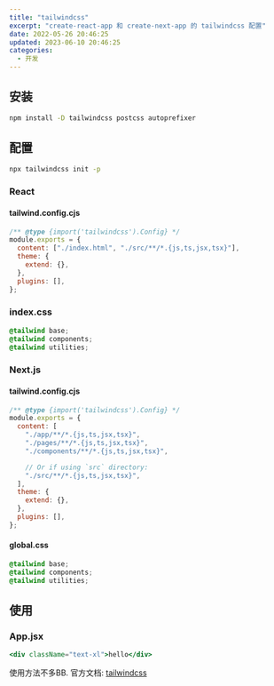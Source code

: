 ```yaml
---
title: "tailwindcss"
excerpt: "create-react-app 和 create-next-app 的 tailwindcss 配置"
date: 2022-05-26 20:46:25
updated: 2023-06-10 20:46:25
categories: 
  - 开发
---
```


## 安装

```bash
npm install -D tailwindcss postcss autoprefixer
```

## 配置

```bash
npx tailwindcss init -p
```

### React

#### tailwind.config.cjs

```js
/** @type {import('tailwindcss').Config} */
module.exports = {
  content: ["./index.html", "./src/**/*.{js,ts,jsx,tsx}"],
  theme: {
    extend: {},
  },
  plugins: [],
};
```

### index.css

```css
@tailwind base;
@tailwind components;
@tailwind utilities;
```

### Next.js

#### tailwind.config.cjs

```js
/** @type {import('tailwindcss').Config} */
module.exports = {
  content: [
    "./app/**/*.{js,ts,jsx,tsx}",
    "./pages/**/*.{js,ts,jsx,tsx}",
    "./components/**/*.{js,ts,jsx,tsx}",

    // Or if using `src` directory:
    "./src/**/*.{js,ts,jsx,tsx}",
  ],
  theme: {
    extend: {},
  },
  plugins: [],
};
```

#### global.css

```css
@tailwind base;
@tailwind components;
@tailwind utilities;
```

## 使用

### App.jsx

```jsx
<div className="text-xl">hello</div>
```

使用方法不多BB. 官方文档: [tailwindcss](https://tailwindcss.com/docs/installation)

